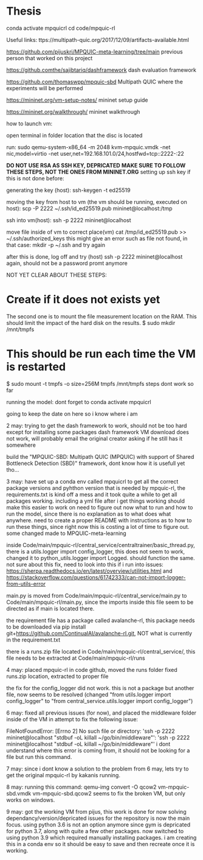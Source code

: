 # Thesis
conda activate mpquicrl
cd code/mpquic-rl

Useful links:
ttps://multipath-quic.org/2017/12/09/artifacts-available.html 

https://github.com/pijuskri/MPQUIC-meta-learning/tree/main
previous person that worked on this project


https://github.comthe/sajibtariq/dashframework
dash evaluation framework

https://github.com/thomaswpp/mpquic-sbd
Multipath QUIC where the experiments will be performed


https://mininet.org/vm-setup-notes/
mininet setup guide

https://mininet.org/walkthrough/
mininet walkthrough



how to launch vm:

open terminal in folder location that the disc is located

run:
sudo qemu-system-x86_64 -m 2048 kvm-mpquic.vmdk -net nic,model=virtio -net user,net=192.168.101.0/24,hostfwd=tcp::2222-:22


**DO NOT USE RSA AS SSH KEY, DEPRICATED**
**MAKE SURE TO FOLLOW THESE STEPS, NOT THE ONES FROM MININET.ORG**
setting up ssh key if this is not done before:

generating the key (host):
ssh-keygen -t ed25519

moving the key from host to vm (the vm should be running, executed on host):
scp -P 2222 ~/.ssh/id_ed25519.pub mininet@localhost:/tmp

ssh into vm(host):
ssh -p 2222 mininet@localhost


move file inside of vm to correct place(vm)
cat /tmp/id_ed25519.pub >> ~/.ssh/authorized_keys
this might give an error such as file not found, in that case:
mkdir -p ~/.ssh
and try again

after this is done, log off and try (host)
ssh -p 2222 mininet@localhost
again, should not be a password promt anymore





NOT YET CLEAR ABOUT THESE STEPS:
# Create if it does not exists yet
The second one is to mount the file measurement location on the RAM. This should limit the impact of the hard disk on the results.
$ sudo mkdir /mnt/tmpfs
# This should be run each time the VM is restarted
$ sudo mount -t tmpfs -o size=256M tmpfs /mnt/tmpfs
steps dont work so far



running the model: dont forget to conda activate mpquicrl



going to keep the date on here so i know where i am

2 may:
trying to get the dash framework to work, should not be too hard except for installing some packages
dash framework VM download does not work, will probably email the original creator asking if he still has it somewhere

build the "MPQUIC-SBD: Multipath QUIC (MPQUIC) with support of Shared Bottleneck Detection (SBD)" framework, dont know how it is usefull yet tho...


3 may:
have set up a conda env called mpquicrl to get all the correct package versions and pyhthon version that is needed by mpquic-rl, the requirements.txt is kind off a mess and it took quite a while to get all packages working.
including a yml file after i get things working should make this easier to work on
need to figure out now what to run and how to run the model, since there is no explanation as to what does what anywhere. need to create a proper README with instructions as to how to run these things, since right now this is costing a lot of time to figure out.
some changed made to MPQUIC-meta-learning

inside Code/main/mpquic-rl/central_service/centraltrainer/basic_thread.py, there is a utils.logger import config_logger, this does not seem to work, changed it to python_utils.logger import Logged. should function the same.
not sure about this fix, need to look into this if i run into issues: https://sherpa.readthedocs.io/en/latest/overview/utilities.html and https://stackoverflow.com/questions/61742333/can-not-import-logger-from-utils-error

main.py is moved from Code/main/mpquic-rl/central_service/main.py to Code/main/mpquic-rl/main.py, since the imports inside this file seem to be directed as if main is located there.

the requirement file has a package called avalanche-rl, this package needs to be downloaded via pip install git+https://github.com/ContinualAI/avalanche-rl.git, NOT what is currently in the requirement.txt

there is a runs.zip file located in Code/main/mpquic-rl/central_service/, this file needs to be extracted at Code/main/mpquic-rl/runs


4 may:
placed mpquic-rl in code github, moved the runs folder
fixed runs.zip location, extracted to proper file

the fix for the config_logger did not work. this is not a package but another file, now seems to be resolved (changed "from utils.logger import config_logger" to "from central_service.utils.logger import config_logger")

6 may:
fixed all previous issues (for now), and placed the middleware folder inside of the VM in attempt to fix the following issue:

FileNotFoundError: [Errno 2] No such file or directory: 'ssh -p 2222 mininet@localhost "stdbuf -oL killall ~/go/bin/middleware"': 'ssh -p 2222 mininet@localhost "stdbuf -oL killall ~/go/bin/middleware"'
i dont understand where this error is coming from, it should not be looking for  a file but run this command.


7 may:
since i dont know a solution to the problem from 6 may, lets try to get the original mpquic-rl by kakanis running.

8 may:
running this command: qemu-img convert -O qcow2 vm-mpquic-sbd.vmdk vm-mpquic-sbd.qcow2
seems to fix the broken VM, but only works on windows.

9 may:
got the working VM from pijus, this work is done for now
solving dependancy/version/depricated issues for the repository is now the main focus.
using python 3.6 is not an option anymore since gym is depricated for python 3.7, along with quite a few other packages.
now switched to using python 3.9 which required manually installing packages. i am creating this in a conda env so it should be easy to save and then recreate once it is working.






